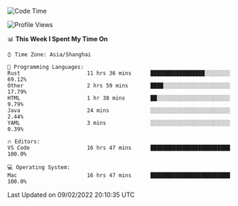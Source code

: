 <!--START_SECTION:waka-->
![Code Time](http://img.shields.io/badge/Code%20Time-984%20hrs%2034%20mins-blue)

![Profile Views](http://img.shields.io/badge/Profile%20Views-29-blue)

📊 **This Week I Spent My Time On** 

```text
⌚︎ Time Zone: Asia/Shanghai

💬 Programming Languages: 
Rust                     11 hrs 36 mins      █████████████████░░░░░░░░   69.12% 
Other                    2 hrs 59 mins       ████░░░░░░░░░░░░░░░░░░░░░   17.79% 
HTML                     1 hr 38 mins        ██░░░░░░░░░░░░░░░░░░░░░░░   9.79% 
Java                     24 mins             ░░░░░░░░░░░░░░░░░░░░░░░░░   2.44% 
YAML                     3 mins              ░░░░░░░░░░░░░░░░░░░░░░░░░   0.39%

🔥 Editors: 
VS Code                  16 hrs 47 mins      █████████████████████████   100.0%

💻 Operating System: 
Mac                      16 hrs 47 mins      █████████████████████████   100.0%

```


 Last Updated on 09/02/2022 20:10:35 UTC
<!--END_SECTION:waka-->
